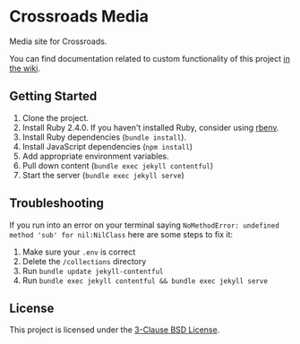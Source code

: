 Crossroads Media
==========

Media site for Crossroads.

You can find documentation related to custom functionality of this project [in the wiki](https://github.com/crdschurch/crds-media/wiki).

Getting Started
----------

1. Clone the project.
2. Install Ruby 2.4.0. If you haven't installed Ruby, consider using [rbenv](https://github.com/rbenv/rbenv).
3. Install Ruby dependencies (`bundle install`).
4. Install JavaScript dependencies (`npm install`)
5. Add appropriate environment variables.
6. Pull down content (`bundle exec jekyll contentful`)
7. Start the server (`bundle exec jekyll serve`)

Troubleshooting
----------

If you run into an error on your terminal saying `NoMethodError: undefined method 'sub' for nil:NilClass` here are some steps to fix it:

1. Make sure your `.env` is correct
2. Delete the `/collections` directory
3. Run `bundle update jekyll-contentful`
4. Run `bundle exec jekyll contentful && bundle exec jekyll serve`

License
----------

This project is licensed under the [3-Clause BSD License](https://opensource.org/licenses/BSD-3-Clause).
